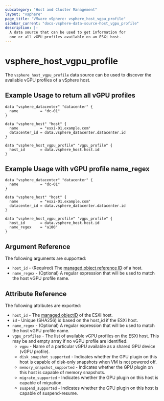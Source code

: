 ```yaml
---
subcategory: "Host and Cluster Management"
layout: "vsphere"
page_title: "VMware vSphere: vsphere_host_vgpu_profile"
sidebar_current: "docs-vsphere-data-source-host_vgpu_profile"
description: |-
  A data source that can be used to get information for
  one or all vGPU profiles available on an ESXi host.
---
```


# vsphere_host_vgpu_profile

The `vsphere_host_vgpu_profile` data source can be used to discover the
available vGPU profiles of a vSphere host.

## Example Usage to return all vGPU profiles

```hcl
data "vsphere_datacenter" "datacenter" {
  name          = "dc-01"
}

data "vsphere_host" "host" {
  name          = "esxi-01.example.com"
  datacenter_id = data.vsphere_datacenter.datacenter.id
}

data "vsphere_host_vgpu_profile" "vgpu_profile" {
  host_id       = data.vsphere_host.host.id
}
```

## Example Usage with vGPU profile name_regex

```hcl
data "vsphere_datacenter" "datacenter" {
  name          = "dc-01"
}

data "vsphere_host" "host" {
  name          = "esxi-01.example.com"
  datacenter_id = data.vsphere_datacenter.datacenter.id
}

data "vsphere_host_vgpu_profile" "vgpu_profile" {
  host_id       = data.vsphere_host.host.id
  name_regex    = "a100"
}
```

## Argument Reference

The following arguments are supported:

* `host_id` - (Required) The [managed object reference ID][docs-about-morefs] of a host.
* `name_regex` - (Optional) A regular expression that will be used to match the
   host vGPU profile name.

[docs-about-morefs]: /docs/providers/vsphere/index.html#use-of-managed-object-references-by-the-vsphere-provider

## Attribute Reference

The following attributes are exported:

* `host_id` - The [managed objectID][docs-about-morefs] of the ESXi host.
* `id` - Unique (SHA256) id based on the host_id if the ESXi host.
* `name_regex` - (Optional) A regular expression that will be used to match the
  host vGPU profile name.
* `vgpu_profiles` - The list of available vGPU profiles on the ESXi host.
  This may be and empty array if no vGPU profile are identified.
  * `vgpu` - Name of a particular vGPU available as a shared GPU device (vGPU profile).
  * `disk_snapshot_supported` - Indicates whether the GPU plugin on this host is
    capable of disk-only snapshots when VM is not powered off.
  * `memory_snapshot_supported` - Indicates whether the GPU plugin on this host is
    capable of memory snapshots.
  * `migrate_supported` - Indicates whether the GPU plugin on this host is capable
    of migration.
  * `suspend_supported` - Indicates whether the GPU plugin on this host is capable
    of suspend-resume.
